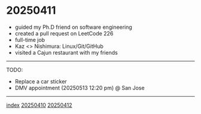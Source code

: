 <head><meta name="viewport" content="width=device-width, initial-scale=1.0, user-scalable=yes" /><meta charset="UTF-8"></head>

# 20250411

- guided my Ph.D friend on software engineering
- created a pull request on LeetCode 226
- full-time job
- Kaz <> Nishimura: Linux/Git/GitHub
- visited a Cajun restaurant with my friends

---

TODO:

- Replace a car sticker
- DMV appointment (20250513 12:20 pm) @ San Jose

---

[index](../../index.html)
[20250410](20250410.html)
[20250412](20250412.html)
